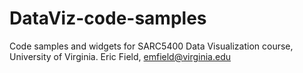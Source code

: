 # DataViz-code-samples
Code samples and widgets for SARC5400 Data Visualization course, University of Virginia.
Eric Field, emfield@virginia.edu

